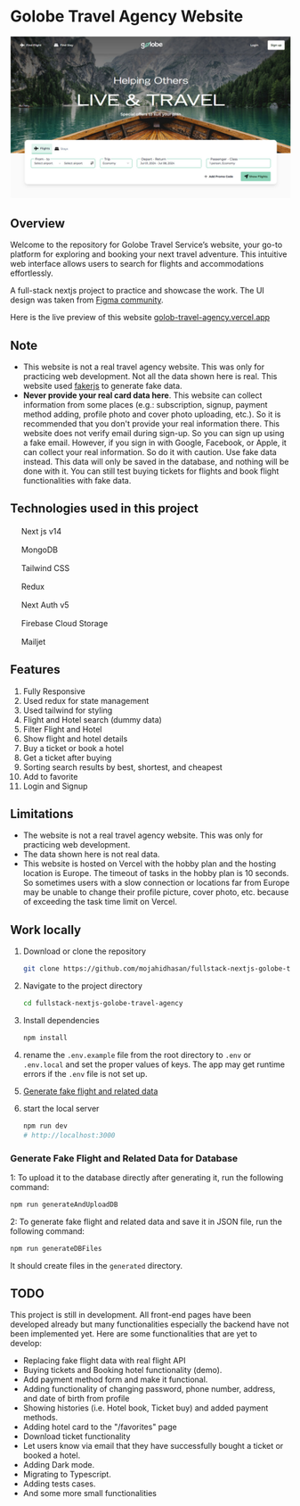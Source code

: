 # Golobe Travel Agency Website

![Home Screen Golobe Travel Agency](/preview.jpg)

## Overview

Welcome to the repository for Golobe Travel Service’s website, your go-to platform for exploring and booking your next travel adventure. This intuitive web interface allows users to search for flights and accommodations effortlessly.

A full-stack nextjs project to practice and showcase the work. The UI design was taken from [Figma community](https://www.figma.com/community/file/1182308758714734501/golobe-travel-agency-website).

Here is the live preview of this website [golob-travel-agency.vercel.app](https://golob-travel-agency.vercel.app)

## Note

- This website is not a real travel agency website. This was only for practicing web development. Not all the data shown here is real. This website used [fakerjs](https://fakerjs.dev/) to generate fake data.
- **Never provide your real card data here**. This website can collect information from some places (e.g.: subscription, signup, payment method adding, profile photo and cover photo uploading, etc.). So it is recommended that you don't provide your real information there. This website does not verify email during sign-up. So you can sign up using a fake email. However, if you sign in with Google, Facebook, or Apple, it can collect your real information. So do it with caution. Use fake data instead. This data will only be saved in the database, and nothing will be done with it. You can still test buying tickets for flights and book flight functionalities with fake data.

## Technologies used in this project

<img src="https://nextjs.org/favicon.ico" width="16" height="16"> Next js v14

<img src="https://www.mongodb.com/assets/images/global/favicon.ico" width="16" height="16"> MongoDB

<img src="https://tailwindcss.com/favicons/favicon-32x32.png?v=3" width="16" height="16"> Tailwind CSS

<img src="https://redux.js.org/img/favicon/favicon.ico" width="16" height="16"> Redux

<img src="https://authjs.dev/favicon-32x32.png" width="16" height="16"> Next Auth v5

<img src="https://www.gstatic.com/mobilesdk/240501_mobilesdk/firebase_96dp.png" width="16" height="16"> Firebase Cloud Storage

<img src="https://assets.mailjet.com/lib/images/mailjetLogo/mj_logo_only_icon_color.png" width="16" height="16"> Mailjet

## Features

1. Fully Responsive
2. Used redux for state management
3. Used tailwind for styling
4. Flight and Hotel search (dummy data)
5. Filter Flight and Hotel
6. Show flight and hotel details
7. Buy a ticket or book a hotel
8. Get a ticket after buying
9. Sorting search results by best, shortest, and cheapest
10. Add to favorite
11. Login and Signup

## Limitations

- The website is not a real travel agency website. This was only for practicing web development.
- The data shown here is not real data.
- This website is hosted on Vercel with the hobby plan and the hosting location is Europe. The timeout of tasks in the hobby plan is 10 seconds. So sometimes users with a slow connection or locations far from Europe may be unable to change their profile picture, cover photo, etc. because of exceeding the task time limit on Vercel.

## Work locally

1. Download or clone the repository

   ```sh
   git clone https://github.com/mojahidhasan/fullstack-nextjs-golobe-travel-agency.git
   ```

2. Navigate to the project directory

   ```sh
   cd fullstack-nextjs-golobe-travel-agency
   ```

3. Install dependencies

   ```sh
   npm install
   ```

4. rename the `.env.example` file from the root directory to `.env` or `.env.local` and set the proper values of keys. The app may get runtime errors if the `.env` file is not set up.
5. [Generate fake flight and related data](#generate-fake-flight-data-for-database)
6. start the local server

   ```sh
   npm run dev
   # http://localhost:3000
   ```

### Generate Fake Flight and Related Data for Database

1: To upload it to the database directly after generating it, run the following command:

```bash
npm run generateAndUploadDB
```

2: To generate fake flight and related data and save it in JSON file, run the following command:

```bash
npm run generateDBFiles
```

It should create files in the `generated` directory.

## TODO

This project is still in development. All front-end pages have been developed already but many functionalities especially the backend have not been implemented yet. Here are some functionalities that are yet to develop:

- Replacing fake flight data with real flight API
- Buying tickets and Booking hotel functionality (demo).
- Add payment method form and make it functional.
- Adding functionality of changing password, phone number, address, and date of birth from profile
- Showing histories (i.e. Hotel book, Ticket buy) and added payment methods.
- Adding hotel card to the "/favorites" page
- Download ticket functionality
- Let users know via email that they have successfully bought a ticket or booked a hotel.
- Adding Dark mode.
- Migrating to Typescript.
- Adding tests cases.
- And some more small functionalities
